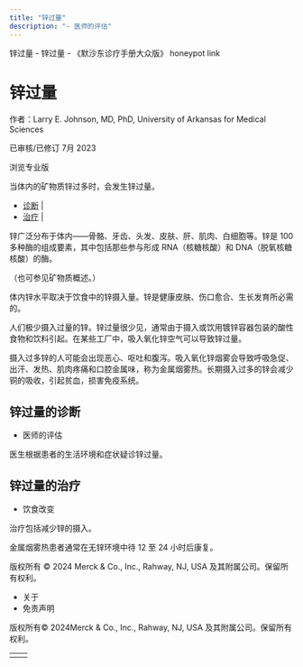 ```yaml
---
title: "锌过量"
description: "- 医师的评估"
---
```


﻿锌过量 \- 锌过量 \- 《默沙东诊疗手册大众版》 honeypot link

# 锌过量

作者：Larry E. Johnson, MD, PhD, University of Arkansas for Medical Sciences

已审核/已修订 7月 2023

浏览专业版

当体内的矿物质锌过多时，会发生锌过量。

- [诊断](#诊断_v48768418_zh) \|
- [治疗](#治疗_v48768424_zh) \|

锌广泛分布于体内——骨骼、牙齿、头发、皮肤、肝、肌肉、白细胞等。锌是 100 多种酶的组成要素，其中包括那些参与形成 RNA（核糖核酸）和 DNA（脱氧核糖核酸）的酶。

（也可参见矿物质概述。）

体内锌水平取决于饮食中的锌摄入量。锌是健康皮肤、伤口愈合、生长发育所必需的。

人们极少摄入过量的锌。锌过量很少见，通常由于摄入或饮用镀锌容器包装的酸性食物和饮料引起。在某些工厂中，吸入氧化锌空气可以导致锌过量。

摄入过多锌的人可能会出现恶心、呕吐和腹泻。吸入氧化锌烟雾会导致呼吸急促、出汗、发热、肌肉疼痛和口腔金属味，称为金属烟雾热。长期摄入过多的锌会减少铜的吸收，引起贫血，损害免疫系统。

## 锌过量的诊断

- 医师的评估


医生根据患者的生活环境和症状疑诊锌过量。

## 锌过量的治疗

- 饮食改变


治疗包括减少锌的摄入。

金属烟雾热患者通常在无锌环境中待 12 至 24 小时后康复。



版权所有 © 2024
Merck & Co., Inc., Rahway, NJ, USA 及其附属公司。保留所有权利。

- 关于
- 免责声明

版权所有© 2024Merck & Co., Inc., Rahway, NJ, USA 及其附属公司。保留所有权利。

|     |     |
| --- | --- |
|  |  |